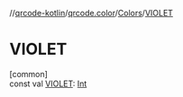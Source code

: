 //[qrcode-kotlin](../../../index.md)/[qrcode.color](../index.md)/[Colors](index.md)/[VIOLET](-v-i-o-l-e-t.md)

# VIOLET

[common]\
const val [VIOLET](-v-i-o-l-e-t.md): [Int](https://kotlinlang.org/api/latest/jvm/stdlib/kotlin/-int/index.html)
